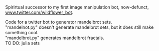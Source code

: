 Spirirtual successor to my first image manipulation bot, now-defunct, www.twitter.com/wildflower_bot.

Code for a twitter bot to generator mandelbrot sets.
<br>
"mandelnot.py" doesn't generate mandelbrot sets, but it does still make something cool.<BR>
"mandelbrot.py" generates mandelbrot fractals.<BR>
TO DO:
julia sets


